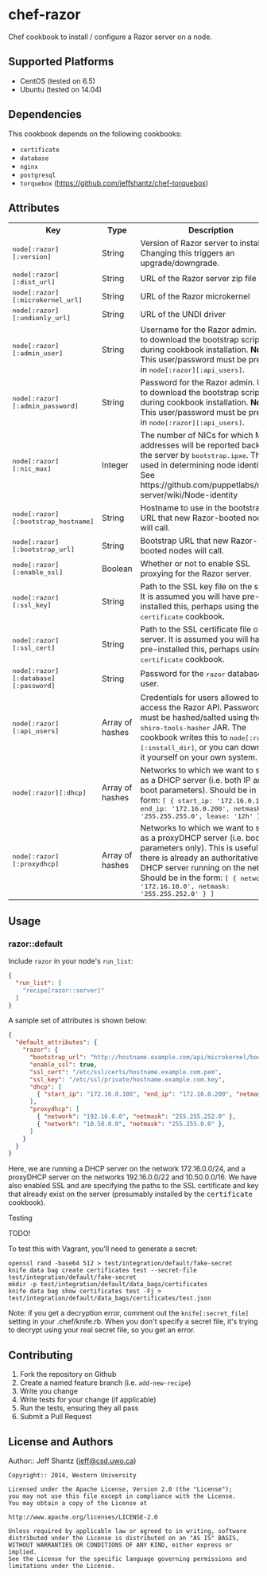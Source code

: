 # chef-razor

Chef cookbook to install / configure a Razor server on a node.

## Supported Platforms

* CentOS (tested on 6.5)
* Ubuntu (tested on 14.04)

## Dependencies

This cookbook depends on the following cookbooks:

* `certificate`
* `database`
* `nginx`
* `postgresql`
* `torquebox` (https://github.com/jeffshantz/chef-torquebox)

## Attributes

<table>
  <tr>
    <th>Key</th>
    <th>Type</th>
    <th>Description</th>
    <th>Default</th>
  </tr>
  <tr>
    <td><tt>node[:razor][:version]</tt></td>
    <td>String</td>
    <td>Version of Razor server to install.  Changing this triggers an upgrade/downgrade.</td>
    <td><tt>0.15.0</tt></td>
  </tr>
  <tr>
    <td><tt>node[:razor][:dist_url]</tt></td>
    <td>String</td>
    <td>URL of the Razor server zip file</td>
    <td><tt>http://links.puppetlabs.com/razor-server-latest.zip</tt></td>
  </tr>
  <tr>
    <td><tt>node[:razor][:microkernel_url]</tt></td>
    <td>String</td>
    <td>URL of the Razor microkernel</td>
    <td><tt>http://links.puppetlabs.com/razor-microkernel-latest.tar</tt></td>
  </tr>
  <tr>
    <td><tt>node[:razor][:undionly_url]</tt></td>
    <td>String</td>
    <td>URL of the UNDI driver</td>
    <td><tt>http://boot.ipxe.org/undionly.kpxe</tt></td>
  </tr>
  <tr>
    <td><tt>node[:razor][:admin_user]</tt></td>
    <td>String</td>
    <td>Username for the Razor admin.  Used to download the bootstrap script during cookbook installation.  <strong>Note:</strong> This user/password must be present in <tt>node[:razor][:api_users]</tt>.</td>
    <td><tt>admin</tt></td>
  </tr>
  <tr>
    <td><tt>node[:razor][:admin_password]</tt></td>
    <td>String</td>
    <td>Password for the Razor admin.  Used to download the bootstrap script during cookbook installation.  <strong>Note:</strong> This user/password must be present in <tt>node[:razor][:api_users]</tt>.</td>
    <td><tt>razor</tt></td>
  </tr>
  <tr>
    <td><tt>node[:razor][:nic_max]</tt></td>
    <td>Integer</td>
    <td>The number of NICs for which MAC addresses will be reported back to the server by <tt>bootstrap.ipxe</tt>.  This is used in determining node identity.  See https://github.com/puppetlabs/razor-server/wiki/Node-identity </td>
    <td><tt>4</tt></td>
  </tr>
  <tr>
    <td><tt>node[:razor][:bootstrap_hostname]</tt></td>
    <td>String</td>
    <td>Hostname to use in the bootstrap URL that new Razor-booted nodes will call.</td>
    <td><tt>node[:fqdn]</tt></td>
  </tr>
  <tr>
    <td><tt>node[:razor][:bootstrap_url]</tt></td>
    <td>String</td>
    <td>Bootstrap URL that new Razor-booted nodes will call.</td>
    <td><tt>http://#{node[:razor][:bootstrap_hostname]}/api/microkernel/bootstrap?nic_max=#{node[:razor][:nic_max]}</tt></td>
  </tr>
  <tr>
    <td><tt>node[:razor][:enable_ssl]</tt></td>
    <td>Boolean</td>
    <td>Whether or not to enable SSL proxying for the Razor server.</td>
    <td><tt>false</tt></td>
  </tr>
  <tr>
    <td><tt>node[:razor][:ssl_key]</tt></td>
    <td>String</td>
    <td>Path to the SSL key file on the server.  It is assumed you will have pre-installed this, perhaps using the <tt>certificate</tt> cookbook.</td>
    <td><tt>nil</tt></td>
  </tr>
  <tr>
    <td><tt>node[:razor][:ssl_cert]</tt></td>
    <td>String</td>
    <td>Path to the SSL certificate file on the server.  It is assumed you will have pre-installed this, perhaps using the <tt>certificate</tt> cookbook.</td>
    <td><tt>nil</tt></td>
  </tr>
  <tr>
    <td><tt>node[:razor][:database][:password]</tt></td>
    <td>String</td>
    <td>Password for the <tt>razor</tt> database user.</td>
    <td><tt>razor</tt></td>
  </tr>
  <tr>
    <td><tt>node[:razor][:api_users]</tt></td>
    <td>Array of hashes</td>
    <td>Credentials for users allowed to access the Razor API.  Passwords must be hashed/salted using the <tt>shiro-tools-hasher</tt> JAR.  The cookbook writes this to <tt>node[:razor][:install_dir]</tt>, or you can download it yourself on your own system.</td>
    <td><tt>[ { username: 'admin', password: '$shiro1$SHA-256$500000$7p4TipHWV1BeqKDdOk3u1A==$Qt/0TXCc2jAoiSKZqj6VA9uAZhidEASiL9B69oEvh8Q=' } ]  # admin / razor</tt></td>
  </tr>
  <tr>
    <td><tt>node[:razor][:dhcp]</tt></td>
    <td>Array of hashes</td>
    <td>Networks to which we want to server as a DHCP server (i.e. both IP and boot parameters).  Should be in the form: <tt>[ { start_ip: '172.16.0.100', end_ip: '172.16.0.200', netmask: '255.255.255.0', lease: '12h' } ]</tt></td>
    <td><tt>[]</tt></td>
  </tr>
  <tr>
    <td><tt>node[:razor][:proxydhcp]</tt></td>
    <td>Array of hashes</td>
    <td>Networks to which we want to serve as a proxyDHCP server (i.e. boot parameters only).  This is useful when there is already an authoritative DHCP server running on the network.  Should be in the form: <tt>[ { network: '172.16.10.0', netmask: '255.255.252.0' } ]</tt></td>
    <td><tt>[]</tt></td>
  </tr>

</table>

## Usage

### razor::default

Include `razor` in your node's `run_list`:

```json
{
  "run_list": [
    "recipe[razor::server]"
  ]
}
```

A sample set of attributes is shown below:

```json
{
  "default_attributes": {
    "razor": {
      "bootstrap_url": "http://hostname.example.com/api/microkernel/bootstrap?nic_max=4",
      "enable_ssl": true,
      "ssl_cert": "/etc/ssl/certs/hostname.example.com.pem",
      "ssl_key": "/etc/ssl/private/hostname.example.com.key",
      "dhcp": [
        { "start_ip": "172.16.0.100", "end_ip": "172.16.0.200", "netmask": "255.255.255.0", "lease": "12h" }
      ],
      "proxydhcp": [
        { "network": "192.16.0.0", "netmask": "255.255.252.0" },
        { "network": "10.50.0.0", "netmask": "255.255.0.0" },
      ]
    }
  }
}
```

Here, we are running a DHCP server on the network 172.16.0.0/24, and a proxyDHCP server on the networks 192.16.0.0/22 and 10.50.0.0/16.  We have also enabled SSL and are specifying the paths to the SSL certificate and key that already exist on the server (presumably installed by the <tt>certificate</tt> cookbook).

Testing

TODO!

To test this with Vagrant, you'll need to generate a secret:

```
openssl rand -base64 512 > test/integration/default/fake-secret
knife data bag create certificates test --secret-file test/integration/default/fake-secret
mkdir -p test/integration/default/data_bags/certificates
knife data bag show certificates test -Fj > test/integration/default/data_bags/certificates/test.json
```

Note: if you get a decryption error, comment out the `knife[:secret_file]` setting in your 
.chef/knife.rb.  When you don't specify a secret file, it's trying to decrypt using your
real secret file, so you get an error.

## Contributing

1. Fork the repository on Github
2. Create a named feature branch (i.e. `add-new-recipe`)
3. Write you change
4. Write tests for your change (if applicable)
5. Run the tests, ensuring they all pass
6. Submit a Pull Request

## License and Authors

Author:: Jeff Shantz (<jeff@csd.uwo.ca>)

```text
Copyright:: 2014, Western University

Licensed under the Apache License, Version 2.0 (the "License");
you may not use this file except in compliance with the License.
You may obtain a copy of the License at

http://www.apache.org/licenses/LICENSE-2.0

Unless required by applicable law or agreed to in writing, software
distributed under the License is distributed on an "AS IS" BASIS,
WITHOUT WARRANTIES OR CONDITIONS OF ANY KIND, either express or implied.
See the License for the specific language governing permissions and
limitations under the License.
```
